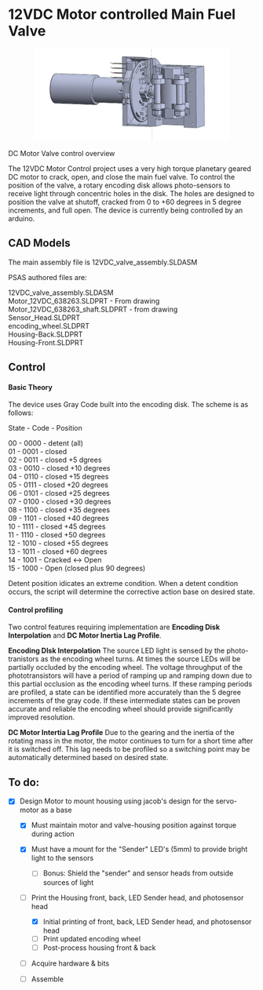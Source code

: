 # 12VDC Motor controlled Main Fuel Valve
<p align="center">
<img src="./image_01.PNG" width="400">
</p>

 DC Motor Valve control overview

   The 12VDC Motor Control project uses a very high torque planetary geared DC motor to crack, open, and close the main fuel valve. To control the position of the valve, a rotary encoding disk allows photo-sensors to receive light through concentric holes in the disk. The holes are designed to position the valve at shutoff, cracked from 0 to +60 degrees in 5 degree increments, and full open. The device is currently being controlled by an arduino.

###

## CAD Models
  
   The main assembly file is 12VDC_valve_assembly.SLDASM  
     
   PSAS authored files are:  
  
   12VDC_valve_assembly.SLDASM  
   Motor_12VDC_638263.SLDPRT - From drawing  
   Motor_12VDC_638263_shaft.SLDPRT - from drawing  
   Sensor_Head.SLDPRT  
   encoding_wheel.SLDPRT  
   Housing-Back.SLDPRT  
   Housing-Front.SLDPRT  

## Control

#### Basic Theory

The device uses Gray Code built into the encoding disk. The scheme is as follows: 

State - Code - Position

  00 - 0000 - detent (all)  
  01 - 0001 - closed  
  02 - 0011 - closed +5 dgrees  
  03 - 0010 - closed +10 degrees  
  04 - 0110 - closed +15 degrees  
  05 - 0111 - closed +20 degrees  
  06 - 0101 - closed +25 degrees  
  07 - 0100 - closed +30 degrees  
  08 - 1100 - closed +35 degrees  
  09 - 1101 - closed +40 degrees  
  10 - 1111 - closed +45 degrees  
  11 - 1110 - closed +50 degrees  
  12 - 1010 - closed +55 degrees  
  13 - 1011 - closed +60 degrees  
  14 - 1001 - Cracked <-> Open  
  15 - 1000 - Open (closed plus 90 degrees)  
  
  Detent position idicates an extreme condition. When a detent condition occurs, the script will determine the corrective action base on desired state.
  
  #### Control profiling
  
  Two control features requiring implementation are **Encoding Disk Interpolation** and **DC Motor Inertia Lag Profile**.
  
  **Encoding DIsk Interpolation**
      The source LED light is sensed by the photo-tranistors as the encoding wheel turns. At times the source LEDs will be partially occluded by the encoding wheel. The voltage throughput of the phototransistors will have a period of ramping up and ramping down due to this partial occlusion as the encoding wheel turns. If these ramping periods are profiled, a state can be identified more accurately than the 5 degree increments of the gray code. If these intermediate states can be proven accurate and reliable the encoding wheel should provide significantly improved resolution.
      
  **DC Motor Intertia Lag Profile**
      Due to the gearing and the inertia of the rotating mass in the motor, the motor continues to turn for a short time after it is switched off. This lag needs to be profiled so a switching point may be automatically determined based on desired state.
  
## To do:
  
  - [x] Design Motor to mount housing using jacob's design for the servo-motor as a base
    - [x] Must maintain motor and valve-housing position against torque during action
    - [x] Must have a mount for the "Sender" LED's (5mm) to provide bright light to the sensors
        - [ ] Bonus: Shield the "sender" and sensor heads from outside sources of light
    - [ ] Print the Housing front, back, LED Sender head, and photosensor head
        - [x] Initial printing of front, back, LED Sender head, and photosensor head
        - [ ] Print updated encoding wheel
        - [ ] Post-process housing front & back
    - [ ] Acquire hardware & bits
    - [ ] Assemble

